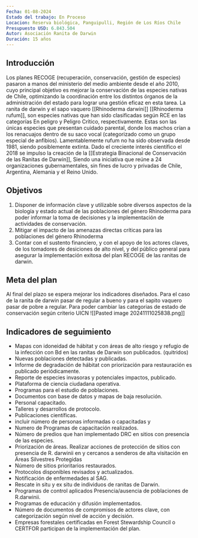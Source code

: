 ```yaml
---
Fecha: 01-08-2024
Estado del trabajo: En Proceso
Locacion: Reserva biológica, Panguipulli, Región de Los Ríos Chile
Presupuesto USD: 6.843.504
Autor: Asociación Ranita de Darwin
Duración: 15 años
---
```

## Introducción
Los planes RECOGE (recuperación, conservación, gestión de especies) pasaron a manos del ministerio del medio ambiente desde el año 2010, cuyo principal objetivo es mejorar la conservación de las especies nativas de Chile, optimizando la coordinación entre los distintos órganos de la administración del estado para lograr una gestión eficaz en esta tarea.
La ranita de darwin y el sapo vaquero [[Rhinoderma darwini]] [[Rhinoderma rufum]], son especies nativas que han sido clasificadas según RCE en las categorías En peligro y Peligro Crítico, respectivamente.
Estas son las únicas especies que presentan cuidado parental, donde los machos crían a los renacuajos dentro de su saco vocal (categorizado como un grupo especial de anfibios). Lamentablemente rufum no ha sido observada desde 1981, siendo posiblemente extinta.
Dado el creciente interés científico el 2018 se impulso la creación de la [[Estrategia Binacional de Conservación de las Ranitas de Darwin]], Siendo una iniciativa que reúne a 24 organizaciones gubernamentales, sin fines de lucro y privadas de Chile, Argentina, Alemania y el Reino Unido.
## Objetivos
1. Disponer de información clave y utilizable sobre diversos aspectos de la biología y estado actual de las poblaciones del género Rhinoderma para poder informar la toma de decisiones y la implementación de actividades de conservación.
2. Mitigar el impacto de las amenazas directas críticas para las poblaciones del género Rhinoderma
3. Contar con el sustento financiero, y con el apoyo de los actores claves, de los tomadores de desiciones de alto nivel, y del público general para asegurar la implementación exitosa del plan RECOGE de las ranitas de darwin.
## Meta del plan
Al final del plazo se espera mejorar los indicadores diseñados. Para el caso de la ranita de darwin pasar de regular a bueno y para el sapito vaquero pasar de pobre a regular. Para poder cambiar las categorias de estado de conservación según criterio UICN
![[Pasted image 20241111025838.png]]

## Indicadores de seguimiento
* Mapas con idoneidad de hábitat y con áreas de alto riesgo y refugio de la infección con Bd en las ranitas de Darwin son publicados. (quitridos)
* Nuevas poblaciones detectadas y publicadas.
* Informe de degradación de hábitat con priorización para restauración es publicado periódicamente.
* Reporte de especies invasoras y potenciales impactos, publicado.
* Plataforma de ciencia ciudadana operativa.
* Programas para el estudio de poblaciones.
* Documentos con base de datos y mapas de baja resolución.
* Personal capacitado.
* Talleres y desarrollos de protocolo.
* Publicaciones científicas.
* incluir número de personas informadas o capacitadas y
* Numero de Programas de capacitación realizados.
* Número de predios que han implementado DRC en sitios con presencia de las especies.
* Priorización de áreas. Realizar acciones de protección de sitios con presencia de R. darwinii en y cercanos a senderos de alta visitación en Áreas Silvestres Protegidas
* Número de sitios prioritarios restaurados.
* Protocolos disponibles revisados y actualizados.
* Notificación de enfermedades al SAG.
* Rescate in situ y ex situ de individuos de ranitas de Darwin.
* Programas de control aplicados  Presencia/ausencia de poblaciones de R.darwinii.
* Programas de educación y difusión implementados.
* Número de documentos de compromisos de actores clave, con categorización según nivel de acción y decisión. 
* Empresas forestales certificadas en Forest Stewardship Council o CERTFOR participan de la implementación del plan.
